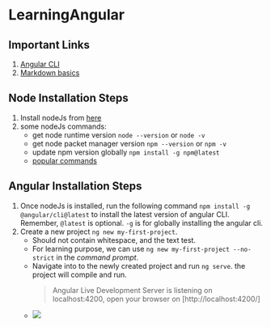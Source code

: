 # LearningAngular

## Important Links

1. [Angular CLI](https://github.com/angular/angular-cli)
2. [Markdown basics](https://www.markdownguide.org/basic-syntax/)

## Node Installation Steps

1. Install nodeJs from [here](https://nodejs.org/en/download)
2. some nodeJs commands:
   - get node runtime version `node --version` or `node -v`
   - get node packet manager version `npm --version` or `npm -v`
   - update npm version globally `npm install -g npm@latest`
   - [popular commands](https://www.javatpoint.com/nodejs-command-line-options)

## Angular Installation Steps

1. Once nodeJs is installed, run the following command `npm install -g @angular/cli@latest` to install the latest version of angular CLI. Remember, `@latest` is optional. `-g` is for globally installing the angular cli.
2. Create a new project `ng new my-first-project`.
   - Should not contain whitespace, and the text test.
   - For learning purpose, we can use `ng new my-first-project --no-strict` in the _command prompt_.
   - Navigate into to the newly created project and run `ng serve`. the project will compile and run.
     > Angular Live Development Server is listening on localhost:4200, open your browser on [http://localhost:4200/]
   - <img src="img/my-image.png" />
